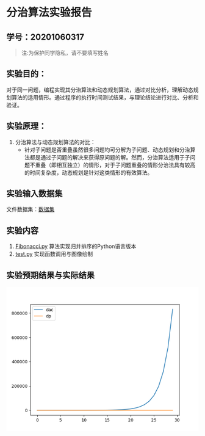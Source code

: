 # 分治算法实验报告

## 学号：20201060317

>注:为保护同学隐私，请不要填写姓名

## 实验目的：

对于同一问题，编程实现其分治算法和动态规划算法，通过对比分析，理解动态规划算法的适用情形。通过程序的执行时间测试结果，与理论结论进行对比、分析和验证。

## 实验原理：

1. 分治算法与动态规划算法的对比：
   - 针对子问题是否重叠虽然很多问题均可分解为子问题、动态规划和分治算法都是通过子问题的解决来获得原问题的解。然而，分治算法适用于子问题不重叠（即相互独立）的情形，对于子问题重叠的情形分治法具有较高的时间复杂度，动态规划是针对这类情形的有效算法。


## 实验输入数据集

文件数据集：[数据集](./lib1/data.txt)

## 实验内容

1. [Fibonacci.py](./lib/Fibonacci.py) 算法实现归并排序的Python语言版本
1. [test.py](./lib/test.py) 实现函数调用与图像绘制

## 实验预期结果与实际结果

![img](/homework2/lib1/img.png)
